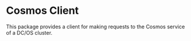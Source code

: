 # Cosmos Client

This package provides a client for making requests to the Cosmos service of a DC/OS cluster.
